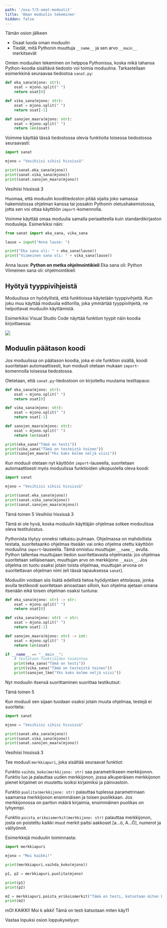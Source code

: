 ```yaml
---
path: '/osa-7/5-omat-moduulit'
title: 'Oman moduulin tekeminen'
hidden: false
---
```


<text-box variant='learningObjectives' name='Oppimistavoitteet'>

Tämän osion jälkeen

- Osaat luoda oman moduulin
- Tiedät, mitä Pythonin muuttuja `__name__` ja sen arvo `__main__` merkitsevät

</text-box>

Omien moduulien tekeminen on helppoa Pythonissa, koska mikä tahansa Python-koodia sisältävä tiedosto voi toimia moduulina. Tarkastellaan esimerkkinä seuraavaa tiedostoa `sanat.py`:

```python
def eka_sana(mjono: str):
    osat = mjono.split(" ")
    return osat[0]

def vika_sana(mjono: str):
    osat = mjono.split(" ")
    return osat[-1]

def sanojen_maara(mjono: str):
    osat = mjono.split(" ")
    return len(osat)
```

Voimme käyttää tässä tiedostossa olevia funktioita toisessa tiedostossa seuraavasti:

```python
import sanat

mjono = "Vesihiisi sihisi hississä"

print(sanat.eka_sana(mjono))
print(sanat.vika_sana(mjono))
print(sanat.sanojen_maara(mjono))
```

<sample-output>

Vesihiisi
hississä
3

</sample-output>

Huomaa, että moduulin kooditiedoston pitää sijaita joko samassa hakemistossa ohjelman kanssa tai jossakin Pythonin oletushakemistossa, jotta sen voi ottaa käyttöön `import`-komennolla.

Voimme käyttää omaa moduulia samalla periaatteella kuin standardikirjaston moduuleja. Esimerkiksi näin:

```python
from sanat import eka_sana, vika_sana

lause = input("Anna lause: ")

print("Eka sana oli: " + eka_sana(lause))
print("Viimeinen sana oli: " + vika_sana(lause))
```

<sample-output>

Anna lause: **Python on metka ohjelmointikieli**
Eka sana oli: Python
Viimeinen sana oli: ohjelmointikieli

</sample-output>

## Hyötyä tyyppivihjeistä

Moduulissa on hyödyllistä, että funktioissa käytetään tyyppivihjeitä. Kun joku muu käyttää moduulia editorilla, joka ymmärtää tyyppivihjeitä, ne helpottavat moduulin käyttämistä.

Esimerkiksi Visual Studio Code näyttää funktion tyypit näin koodia kirjoittaessa:

<img src="7_vihje.png">

## Moduulin päätason koodi

Jos moduulissa on päätason koodia, joka ei ole funktion sisällä, koodi suoritetaan automaattisesti, kun moduuli otetaan mukaan `import`-komennolla toisessa tiedostossa.

Oletetaan, että `sanat.py`-tiedostoon on kirjoitettu muutama testitapaus:

```python
def eka_sana(mjono: str):
    osat = mjono.split(" ")
    return osat[0]

def vika_sana(mjono: str):
    osat = mjono.split(" ")
    return osat[-1]

def sanojen_maara(mjono: str):
    osat = mjono.split(" ")
    return len(osat)

print(eka_sana("Tämä on testi"))
print(vika_sana("Tämä on testeistä toinen"))
print(sanojen_maara("Yks kaks kolme neljä viisi"))
```

Kun moduuli otetaan nyt käyttöön `import`-lauseella, suoritetaan automaattisesti myös moduulissa funktioiden ulkopuolella oleva koodi:

```python
import sanat

mjono = "Vesihiisi sihisi hississä"

print(sanat.eka_sana(mjono))
print(sanat.vika_sana(mjono))
print(sanat.sanojen_maara(mjono))
```

<sample-output>

Tämä
toinen
5
Vesihiisi
hississä
3

</sample-output>

Tämä ei ole hyvä, koska moduulin käyttäjän ohjelmaa sotkee moduulissa oleva testitulostus.

Pythonista löytyy onneksi ratkaisu pulmaan. Ohjelmassa on mahdollista testata, suoritetaanko ohjelmaa itseään vai onko ohjelma otettu käyttöön moduulina `import`-lauseella. Tämä onnistuu muuttujan `__name__` avulla. Python tallentaa muuttujaan tiedon suoritettavasta ohjelmasta: jos ohjelmaa suoritetaan sellaisenaan, muuttujan arvo on merkkijono `__main__`. Jos ohjelma on tuotu osaksi jotain toista ohjelmaa, muuttujan arvona on suoritettavan ohjelman nimi (eli tässä tapauksessa `sanat`).

Moduuliin voidaan siis lisätä edellistä tietoa hyödyntäen ehtolause, jonka avulla testikoodi suoritetaan ainoastaan silloin, kun ohjelma ajetaan omana itsenään eikä toisen ohjelman osaksi tuotuna:

```python
def eka_sana(mjono: str) -> str:
    osat = mjono.split(" ")
    return osat[0]

def vika_sana(mjono: str) -> str:
    osat = mjono.split(" ")
    return osat[-1]

def sanojen_maara(mjono: str) -> int:
    osat = mjono.split(" ")
    return len(osat)

if __name__ == "__main__":
    # Testataan funktioiden toimintaa
    print(eka_sana("Tämä on testi"))
    print(vika_sana("Tämä on testeistä toinen"))
    print(sanojen_lkm("Yks kaks kolme neljä viisi"))
```

Nyt moduulin itsensä suorittaminen suorittaa testikutsut:

<sample-output>

Tämä
toinen
5

</sample-output>

Kun moduuli sen sijaan tuodaan osaksi jotain muuta ohjelmaa, testejä ei suoriteta:

```python
import sanat

mjono = "Vesihiisi sihisi hississä"

print(sanat.eka_sana(mjono))
print(sanat.vika_sana(mjono))
print(sanat.sanojen_maara(mjono))
```

<sample-output>

Vesihiisi
hississä
3

</sample-output>

<programming-exercise name='Merkkiapuri' tmcname='osa07-17_merkkiapuri'>

Tee moduuli `merkkiapuri`, joka sisältää seuraavat funktiot:

Funktio `vaihda_koko(merkkijono: str)` saa parametrikseen merkkijonon. Funktio luo ja palauttaa uuden merkkijonon, jossa alkuperäisen merkkijonon pienet kirjaimet on muutettu isoiksi kirjaimiksi ja päinvastoin.

Funktio `puolita(merkkijono: str)` palauttaa tuplessa parametrinaan saamansa merkkijonon ensimmäisen ja toisen puolikkaan. Jos merkkijonossa on pariton määrä kirjaimia, ensimmäinen puolikas on lyhyempi.

Funktio `poista_erikoismerkit(merkkijono: str)` palauttaa merkkijonon, josta on poistettu kaikki muut merkit paitsi aakkoset [a...ö, A...Ö], numerot ja välilyönnit.

Esimerkkejä moduulin toiminnasta:

```python
import merkkiapuri

mjono = "Moi kaikki!"

print(merkkiapuri.vaihda_koko(mjono))

p1, p2 = merkkiapuri.puolita(mjono)

print(p1)
print(p2)

m2 = merkkiapuri.poista_erikoismerkit("Tämä on testi, katsotaan miten käy!!!11!")
print(m2)
```

<sample-output>

mOI KAIKKI!
Moi k
aikki!
Tämä on testi katsotaan miten käy11

</sample-output>

</programming-exercise>

<quiz id="a98c6ba2-af7a-5df8-9e75-c8c384dd02bf"></quiz>

Vastaa lopuksi osion loppukyselyyn:

<quiz id="87217f7d-20ce-5bf4-b65e-61003205287a"></quiz>
